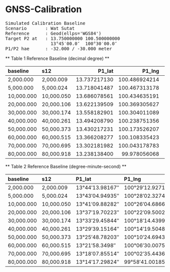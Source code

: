 # GNSS-Calibration
<pre>
Simulated Calibration Baseline
Scenario       : Wat Sutat
Reference      : Geod(ellps='WGS84')
Target P2 at   : 13.750000000 100.500000000
                 13°45′00.0″  100°30′00.0″
P1/P2 hae      : -32.000 / -30.000 meter
</pre>
** Table 1 Reference Baseline (decimal degree) **

| baseline   | s12        |       P1_lat |        P1_lng |   P1_hae |       P2_lat |        P2_lng |   P2_hae |       faz1 |       faz2 |
|:-----------|:-----------|-------------:|--------------:|---------:|-------------:|--------------:|---------:|-----------:|-----------:|
| 2,000.000  | 2,000.009  | 13.737217130 | 100.486924214 |  -32.000 | 13.750000000 | 100.500000000 |  -30.000 | 44.9968935 | 45.0000000 |
| 5,000.000  | 5,000.024  | 13.718041487 | 100.467313178 |  -32.000 | 13.750000000 | 100.500000000 |  -30.000 | 44.9922397 | 45.0000000 |
| 10,000.000 | 10,000.050 | 13.686078561 | 100.434635191 |  -32.000 | 13.750000000 | 100.500000000 |  -30.000 | 44.9844991 | 45.0000000 |
| 20,000.000 | 20,000.106 | 13.622139509 | 100.369305627 |  -32.000 | 13.750000000 | 100.500000000 |  -30.000 | 44.9690774 | 45.0000000 |
| 30,000.000 | 30,000.174 | 13.558182901 | 100.304011089 |  -32.000 | 13.750000000 | 100.500000000 |  -30.000 | 44.9537348 | 45.0000000 |
| 40,000.000 | 40,000.261 | 13.494208790 | 100.238751356 |  -32.000 | 13.750000000 | 100.500000000 |  -30.000 | 44.9384712 | 45.0000000 |
| 50,000.000 | 50,000.373 | 13.430217231 | 100.173526207 |  -32.000 | 13.750000000 | 100.500000000 |  -30.000 | 44.9232865 | 45.0000000 |
| 60,000.000 | 60,000.515 | 13.366208277 | 100.108335423 |  -32.000 | 13.750000000 | 100.500000000 |  -30.000 | 44.9081807 | 45.0000000 |
| 70,000.000 | 70,000.695 | 13.302181982 | 100.043178783 |  -32.000 | 13.750000000 | 100.500000000 |  -30.000 | 44.8931536 | 45.0000000 |
| 80,000.000 | 80,000.918 | 13.238138400 |  99.978056068 |  -32.000 | 13.750000000 | 100.500000000 |  -30.000 | 44.8782051 | 45.0000000 |


** Table 2  Reference Baseline (degree-minute-second) **

| baseline   | s12        | P1_lat          | P1_lng           |   P1_hae | P2_lat      | P2_lng       |   P2_hae | faz1         | faz2        |
|:-----------|:-----------|:----------------|:-----------------|---------:|:------------|:-------------|---------:|:-------------|:------------|
| 2,000.000  | 2,000.009  | 13°44′13.98167″ | 100°29′12.92717″ |  -32.000 | 13°45′00.0″ | 100°30′00.0″ |  -30.000 | 44°59′48.82″ | 45°00′00.0″ |
| 5,000.000  | 5,000.024  | 13°43′04.94935″ | 100°28′02.32744″ |  -32.000 | 13°45′00.0″ | 100°30′00.0″ |  -30.000 | 44°59′32.06″ | 45°00′00.0″ |
| 10,000.000 | 10,000.050 | 13°41′09.88282″ | 100°26′04.68669″ |  -32.000 | 13°45′00.0″ | 100°30′00.0″ |  -30.000 | 44°59′04.2″  | 45°00′00.0″ |
| 20,000.000 | 20,000.106 | 13°37′19.70223″ | 100°22′09.50026″ |  -32.000 | 13°45′00.0″ | 100°30′00.0″ |  -30.000 | 44°58′08.68″ | 45°00′00.0″ |
| 30,000.000 | 30,000.174 | 13°33′29.45844″ | 100°18′14.43992″ |  -32.000 | 13°45′00.0″ | 100°30′00.0″ |  -30.000 | 44°57′13.45″ | 45°00′00.0″ |
| 40,000.000 | 40,000.261 | 13°29′39.15164″ | 100°14′19.50488″ |  -32.000 | 13°45′00.0″ | 100°30′00.0″ |  -30.000 | 44°56′18.5″  | 45°00′00.0″ |
| 50,000.000 | 50,000.373 | 13°25′48.78203″ | 100°10′24.69435″ |  -32.000 | 13°45′00.0″ | 100°30′00.0″ |  -30.000 | 44°55′23.83″ | 45°00′00.0″ |
| 60,000.000 | 60,000.515 | 13°21′58.3498″  | 100°06′30.00752″ |  -32.000 | 13°45′00.0″ | 100°30′00.0″ |  -30.000 | 44°54′29.45″ | 45°00′00.0″ |
| 70,000.000 | 70,000.695 | 13°18′07.85514″ | 100°02′35.44362″ |  -32.000 | 13°45′00.0″ | 100°30′00.0″ |  -30.000 | 44°53′35.35″ | 45°00′00.0″ |
| 80,000.000 | 80,000.918 | 13°14′17.29824″ | 99°58′41.00185″  |  -32.000 | 13°45′00.0″ | 100°30′00.0″ |  -30.000 | 44°52′41.54″ | 45°00′00.0″ |
